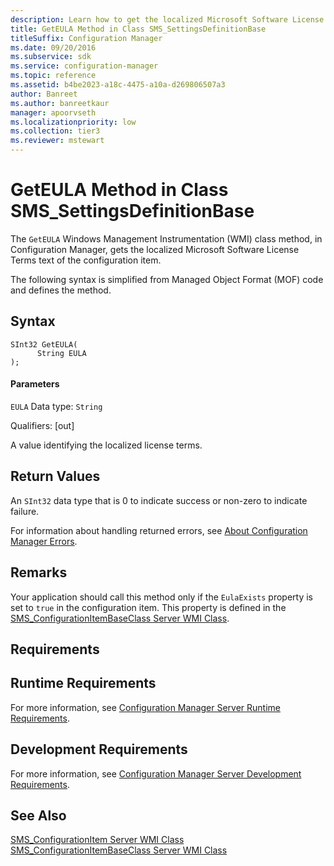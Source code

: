 ```yaml
---
description: Learn how to get the localized Microsoft Software License Terms text of the configuration item using the GetEULA class method.
title: GetEULA Method in Class SMS_SettingsDefinitionBase
titleSuffix: Configuration Manager
ms.date: 09/20/2016
ms.subservice: sdk
ms.service: configuration-manager
ms.topic: reference
ms.assetid: b4be2023-a18c-4475-a10a-d269806507a3
author: Banreet
ms.author: banreetkaur
manager: apoorvseth
ms.localizationpriority: low
ms.collection: tier3
ms.reviewer: mstewart
---
```

# GetEULA Method in Class SMS_SettingsDefinitionBase
The `GetEULA` Windows Management Instrumentation (WMI) class method, in Configuration Manager, gets the localized Microsoft Software License Terms text of the configuration item.

 The following syntax is simplified from Managed Object Format (MOF) code and defines the method.

## Syntax

```
SInt32 GetEULA(
      String EULA
);
```

#### Parameters
 `EULA`
 Data type: `String`

 Qualifiers: [out]

 A value identifying the localized license terms.

## Return Values
 An `SInt32` data type that is 0 to indicate success or non-zero to indicate failure.

 For information about handling returned errors, see [About Configuration Manager Errors](../../../develop/core/understand/about-configuration-manager-errors.md).

## Remarks
 Your application should call this method only if the `EulaExists` property is set to `true` in the configuration item. This property is defined in the [SMS_ConfigurationItemBaseClass Server WMI Class](../../../develop/reference/compliance/sms_configurationitembaseclass-server-wmi-class.md).

## Requirements

## Runtime Requirements
 For more information, see [Configuration Manager Server Runtime Requirements](../../../develop/core/reqs/server-runtime-requirements.md).

## Development Requirements
 For more information, see [Configuration Manager Server Development Requirements](../../../develop/core/reqs/server-development-requirements.md).

## See Also
 [SMS_ConfigurationItem Server WMI Class](../../../develop/reference/compliance/sms_configurationitem-server-wmi-class.md)
 [SMS_ConfigurationItemBaseClass Server WMI Class](../../../develop/reference/compliance/sms_configurationitembaseclass-server-wmi-class.md)
